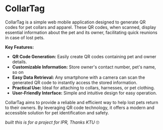 # CollarTag

CollarTag is a simple web mobile application designed to generate QR codes for pet collars and apparel. These QR codes, when scanned, display essential information about the pet and its owner, facilitating quick reunions in case of lost pets.

**Key Features:**

* **QR Code Generation:** Easily create QR codes containing pet and owner details.
* **Customizable Information:** Store owner's contact number, pet's name, so on
* **Easy Data Retrieval:** Any smartphone with a camera can scan the generated QR code to instantly access the stored information.
* **Practical Use:** Ideal for attaching to collars, harnesses, or pet clothing.
* **User-Friendly Interface:** Simple and intuitive design for easy operation.

CollarTag aims to provide a reliable and efficient way to help lost pets return to their owners. By leveraging QR code technology, it offers a modern and accessible solution for pet identification and safety.


*built this is for a project for IPR, Thanks KTU*  🙄
